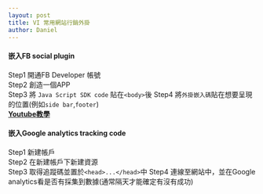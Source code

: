 ```yaml
---
layout: post
title: VI 常用網站行銷外掛
author: Daniel
---
```

#### 嵌入FB social plugin  
Step1 開通FB Developer 帳號  
Step2 創造一個APP  
Step3 將 `Java Script SDK code` 貼在`<body>`後
Step4 將`外掛嵌入碼`貼在想要呈現的位置(例如`side bar`,`footer`)  
**[Youtube教學](https://www.youtube.com/watch?annotation_id=annotation_243482009&feature=iv&src_vid=WNHfVdK8xik&v=5o7sKq881rw)**

#### 嵌入Google analytics tracking code
Step1 新建帳戶  
Step2 在新建帳戶下新建資源  
Step3 取得追蹤碼並置於`<head>...</head>`中
Step4 連線至網站中，並在Google analytics看是否有採集到數據(通常隔天才能確定有沒有成功)  
